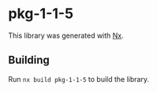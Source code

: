 # pkg-1-1-5

This library was generated with [Nx](https://nx.dev).

## Building

Run `nx build pkg-1-1-5` to build the library.
